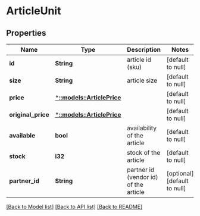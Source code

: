 # ArticleUnit

## Properties
Name | Type | Description | Notes
------------ | ------------- | ------------- | -------------
**id** | **String** | article id (sku) | [default to null]
**size** | **String** | article size | [default to null]
**price** | [***::models::ArticlePrice**](Article-Price.md) |  | [default to null]
**original_price** | [***::models::ArticlePrice**](Article-Price.md) |  | [default to null]
**available** | **bool** | availability of the article | [default to null]
**stock** | **i32** | stock of the article | [default to null]
**partner_id** | **String** | partner id (vendor id) of the article | [optional] [default to null]

[[Back to Model list]](../README.md#documentation-for-models) [[Back to API list]](../README.md#documentation-for-api-endpoints) [[Back to README]](../README.md)


